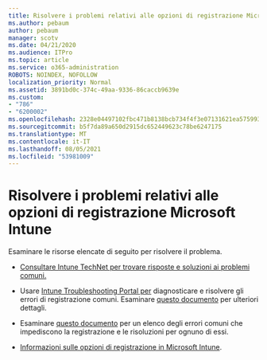 ```yaml
---
title: Risolvere i problemi relativi alle opzioni di registrazione Microsoft Intune
ms.author: pebaum
author: pebaum
manager: scotv
ms.date: 04/21/2020
ms.audience: ITPro
ms.topic: article
ms.service: o365-administration
ROBOTS: NOINDEX, NOFOLLOW
localization_priority: Normal
ms.assetid: 3891bd0c-374c-49aa-9336-86caccb9639e
ms.custom:
- "786"
- "6200002"
ms.openlocfilehash: 2328e04497102fbc471b8138bcb734f4f3e07131621ea57599330ffdf545ab1d
ms.sourcegitcommit: b5f7da89a650d2915dc652449623c78be6247175
ms.translationtype: MT
ms.contentlocale: it-IT
ms.lasthandoff: 08/05/2021
ms.locfileid: "53981009"
---
```

# <a name="troubleshoot-issues-with-enrollment-options-microsoft-intune"></a>Risolvere i problemi relativi alle opzioni di registrazione Microsoft Intune

Esaminare le risorse elencate di seguito per risolvere il problema.
  
- [Consultare Intune TechNet per trovare risposte e soluzioni ai problemi comuni.](https://social.technet.microsoft.com/Forums/home?category=microsoftintune&amp;filter=alltypes&amp;sort=lastpostdesc)

- Usare [Intune Troubleshooting Portal per](https://aka.ms/intunetroubleshooting) diagnosticare e risolvere gli errori di registrazione comuni. Esaminare [questo documento](https://docs.microsoft.com/intune/help-desk-operators) per ulteriori dettagli.

- Esaminare [questo documento](https://docs.microsoft.com/troubleshoot/mem/intune/troubleshoot-device-enrollment-in-intune) per un elenco degli errori comuni che impediscono la registrazione e le risoluzioni per ognuno di essi.

- [Informazioni sulle opzioni di registrazione in Microsoft Intune](https://docs.microsoft.com/intune/enrollment-options).
